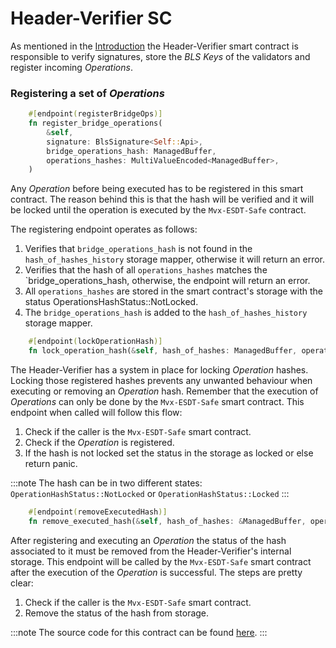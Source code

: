 # Header-Verifier SC

As mentioned in the [Introduction](cross-chain-execution.md) the Header-Verifier smart contract is responsible to verify signatures, store the *BLS Keys* of the validators and register incoming *Operations*.

### Registering a set of *Operations*
```rust
    #[endpoint(registerBridgeOps)]
    fn register_bridge_operations(
        &self,
        signature: BlsSignature<Self::Api>,
        bridge_operations_hash: ManagedBuffer,
        operations_hashes: MultiValueEncoded<ManagedBuffer>,
    )
```

Any *Operation* before being executed has to be registered in this smart contract. The reason behind this is that the hash will be verified and it will be locked until the operation is executed by the `Mvx-ESDT-Safe` contract.

The registering endpoint operates as follows:
1. Verifies that  `bridge_operations_hash` is not found in the `hash_of_hashes_history` storage mapper, otherwise it will return an error.
2. Verifies that the hash of all `operations_hashes` matches the `bridge_operations_hash, otherwise, the endpoint will return an error.
3. All `operations_hashes` are stored in the smart contract's storage with the status OperationsHashStatus::NotLocked.
4. The `bridge_operations_hash` is added to the `hash_of_hashes_history` storage mapper.

```rust
    #[endpoint(lockOperationHash)]
    fn lock_operation_hash(&self, hash_of_hashes: ManagedBuffer, operation_hash: ManagedBuffer)
```

The Header-Verifier has a system in place for locking *Operation* hashes. Locking those registered hashes prevents any unwanted behaviour when executing or removing an *Operation* hash. Remember that the execution of *Operations* can only be done by the `Mvx-ESDT-Safe` smart contract. This endpoint when called will follow this flow:

1. Check if the caller is the `Mvx-ESDT-Safe` smart contract.
2. Check if the *Operation* is registered.
3. If the hash is not locked set the status in the storage as locked or else return panic.

:::note
The hash can be in two different states: `OperationHashStatus::NotLocked` or `OperationHashStatus::Locked`
:::

```rust
    #[endpoint(removeExecutedHash)]
    fn remove_executed_hash(&self, hash_of_hashes: &ManagedBuffer, operation_hash: &ManagedBuffer)
```

After registering and executing an *Operation* the status of the hash associated to it must be removed from the Header-Verifier's internal storage. This endpoint will be called by the `Mvx-ESDT-Safe` smart contract after the execution of the *Operation* is successful. The steps are pretty clear:

1. Check if the caller is the `Mvx-ESDT-Safe` smart contract.
2. Remove the status of the hash from storage.

:::note
The source code for this contract can be found [here](https://github.com/multiversx/mx-sovereign-sc/blob/main/header-verifier/src/lib.rs).
:::
